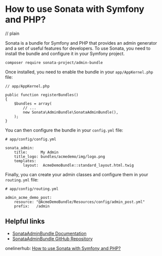 # How to use Sonata with Symfony and PHP?
// plain

Sonata is a bundle for Symfony and PHP that provides an admin generator and a set of useful features for developers. To use Sonata, you need to install the bundle and configure it in your Symfony project.

```
composer require sonata-project/admin-bundle
```

Once installed, you need to enable the bundle in your `app/AppKernel.php` file:

```
// app/AppKernel.php

public function registerBundles()
{
    $bundles = array(
        // ...
        new Sonata\AdminBundle\SonataAdminBundle(),
    );
}
```

You can then configure the bundle in your `config.yml` file:

```
# app/config/config.yml

sonata_admin:
    title:      My Admin
    title_logo: bundles/acmedemo/img/logo.png
    templates:
        layout:  AcmeDemoBundle::standard_layout.html.twig
```

Finally, you can create your admin classes and configure them in your `routing.yml` file:

```
# app/config/routing.yml

admin_acme_demo_post:
    resource: "@AcmeDemoBundle/Resources/config/admin_post.yml"
    prefix:   /admin
```

## Helpful links

- [SonataAdminBundle Documentation](https://sonata-project.org/bundles/admin/master/doc/index.html)
- [SonataAdminBundle GitHub Repository](https://github.com/sonata-project/SonataAdminBundle)

onelinerhub: [How to use Sonata with Symfony and PHP?](https://onelinerhub.com/php-symfony/how-to-use-sonata-with-symfony-and-php)